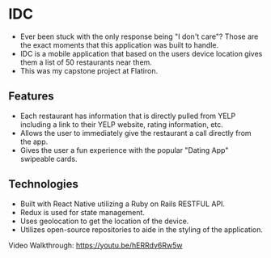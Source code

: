 # IDC

- Ever been stuck with the only response being "I don't care"? Those are the exact moments that this application was built to handle.
- IDC is a mobile application that based on the users device location gives them a list of 50 restaurants near them.
- This was my capstone project at Flatiron.

## Features

- Each restaurant has information that is directly pulled from YELP including a link to their YELP website, rating information, etc.
- Allows the user to immediately give the restaurant a call directly from the app.
- Gives the user a fun experience with the popular "Dating App" swipeable cards.


## Technologies

- Built with React Native utilizing a Ruby on Rails RESTFUL API.
- Redux is used for state management.
- Uses geolocation to get the location of the device.
- Utilizes open-source repositories to aide in the styling of the application.


Video Walkthrough: https://youtu.be/hERRdv6Rw5w
